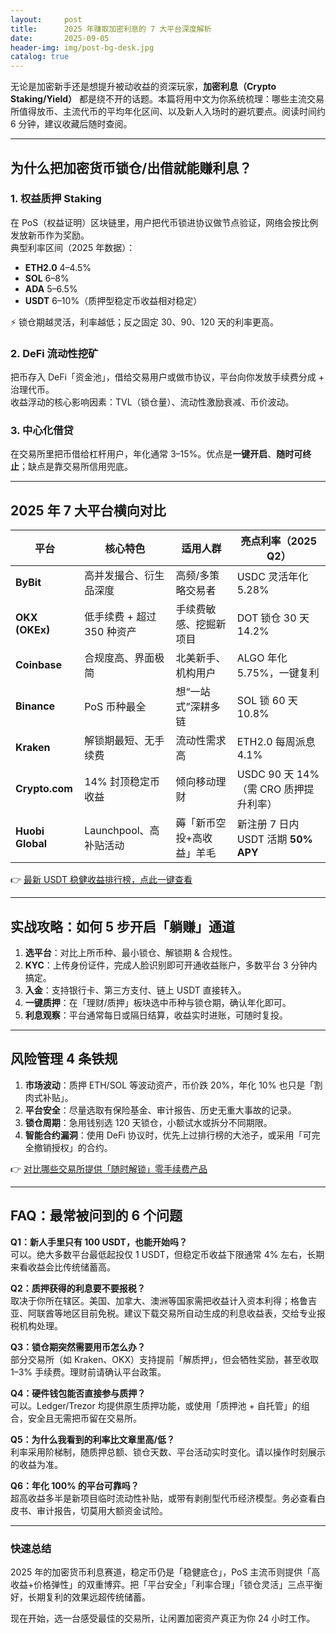```yaml
---
layout:     post
title:      2025 年赚取加密利息的 7 大平台深度解析
date:       2025-09-05
header-img: img/post-bg-desk.jpg
catalog: true
---
```


无论是加密新手还是想提升被动收益的资深玩家，**加密利息（Crypto Staking/Yield）** 都是绕不开的话题。本篇将用中文为你系统梳理：哪些主流交易所值得放币、主流代币的平均年化区间、以及新人入场时的避坑要点。阅读时间约 6 分钟，建议收藏后随时查阅。

---

## 为什么把加密货币锁仓/出借就能赚利息？

### 1. **权益质押 Staking**
在 PoS（权益证明）区块链里，用户把代币锁进协议做节点验证，网络会按比例发放新币作为奖励。  
典型利率区间（2025 年数据）：

* **ETH2.0** 4–4.5%  
* **SOL** 6–8%  
* **ADA** 5–6.5%  
* **USDT** 6–10%（质押型稳定币收益相对稳定）

⚡ 锁仓期越灵活，利率越低；反之固定 30、90、120 天的利率更高。

### 2. **DeFi 流动性挖矿**
把币存入 DeFi「资金池」，借给交易用户或做市协议，平台向你发放手续费分成 + 治理代币。  
收益浮动的核心影响因素：TVL（锁仓量）、流动性激励衰减、币价波动。

### 3. **中心化借贷**
在交易所里把币借给杠杆用户，年化通常 3–15%。优点是**一键开启**、**随时可终止**；缺点是靠交易所信用兜底。

---

## 2025 年 7 大平台横向对比

| 平台 | 核心特色 | 适用人群 | 亮点利率（2025 Q2） |
|---|---|---|---|
| **ByBit** | 高并发撮合、衍生品深度 | 高频/多策略交易者 | USDC 灵活年化 5.28% |
| **OKX (OKEx)** | 低手续费 + 超过 350 种资产 | 手续费敏感、挖掘新项目 | DOT 锁仓 30 天 14.2% |
| **Coinbase** | 合规度高、界面极简 | 北美新手、机构用户 | ALGO 年化 5.75%，一键复利 |
| **Binance** | PoS 币种最全 | 想“一站式”深耕多链 | SOL 锁 60 天 10.8% |
| **Kraken** | 解锁期最短、无手续费 | 流动性需求高 | ETH2.0 每周派息 4.1% |
| **Crypto.com** | 14% 封顶稳定币收益 | 倾向移动理财 | USDC 90 天 14%（需 CRO 质押提升利率） |
| **Huobi Global** | Launchpool、高补贴活动 | 薅「新币空投+高收益」羊毛 | 新注册 7 日内 USDT 活期 **50% APY** |

👉 [最新 USDT 稳健收益排行榜，点此一键查看](https://okxdog.com/)

---

## 实战攻略：如何 5 步开启「躺赚」通道

1. **选平台**：对比上所币种、最小锁仓、解锁期 & 合规性。  
2. **KYC**：上传身份证件，完成人脸识别即可开通收益账户，多数平台 3 分钟内搞定。  
3. **入金**：支持银行卡、第三方支付、链上 USDT 直接转入。  
4. **一键质押**：在「理财/质押」板块选中币种与锁仓期，确认年化即可。  
5. **利息观察**：平台通常每日或隔日结算，收益实时进账，可随时复投。

---

## 风险管理 4 条铁规

1. **市场波动**：质押 ETH/SOL 等波动资产，币价跌 20%，年化 10% 也只是「割肉式补贴」。  
2. **平台安全**：尽量选取有保险基金、审计报告、历史无重大事故的记录。  
3. **锁仓周期**：急用钱别选 120 天锁仓，小额试水或拆分不同期限。  
4. **智能合约漏洞**：使用 DeFi 协议时，优先上过排行榜的大池子，或采用「可完全撤销授权」的合约。

👉 [对比哪些交易所提供「随时解锁」零手续费产品](https://okxdog.com/)

---

## FAQ：最常被问到的 6 个问题

**Q1：新人手里只有 100 USDT，也能开始吗？**  
可以。绝大多数平台最低起投仅 1 USDT，但稳定币收益下限通常 4% 左右，长期来看收益会比传统储蓄高。

**Q2：质押获得的利息要不要报税？**  
取决于你所在辖区。美国、加拿大、澳洲等国家需把收益计入资本利得；格鲁吉亚、阿联酋等地区目前免税。建议下载交易所自动生成的利息收益表，交给专业报税机构处理。

**Q3：锁仓期突然需要用币怎么办？**  
部分交易所（如 Kraken、OKX）支持提前「解质押」，但会牺牲奖励，甚至收取 1–3% 手续费。理财前请确认平台政策。

**Q4：硬件钱包能否直接参与质押？**  
可以。Ledger/Trezor 均提供原生质押功能，或使用「质押池 + 自托管」的组合，安全且无需把币留在交易所。

**Q5：为什么我看到的利率比文章里高/低？**  
利率采用阶梯制，随质押总额、锁仓天数、平台活动实时变化。请以操作时刻展示的收益为准。

**Q6：年化 100% 的平台可靠吗？**  
超高收益多半是新项目临时流动性补贴，或带有剥削型代币经济模型。务必查看白皮书、审计报告，切莫用大额资金试险。

---

### 快速总结

2025 年的加密货币利息赛道，稳定币仍是「稳健底仓」，PoS 主流币则提供「高收益+价格弹性」的双重博弈。把「平台安全」「利率合理」「锁仓灵活」三点平衡好，长期复利的效果远超传统储蓄。

现在开始，选一台感受最佳的交易所，让闲置加密资产真正为你 24 小时工作。